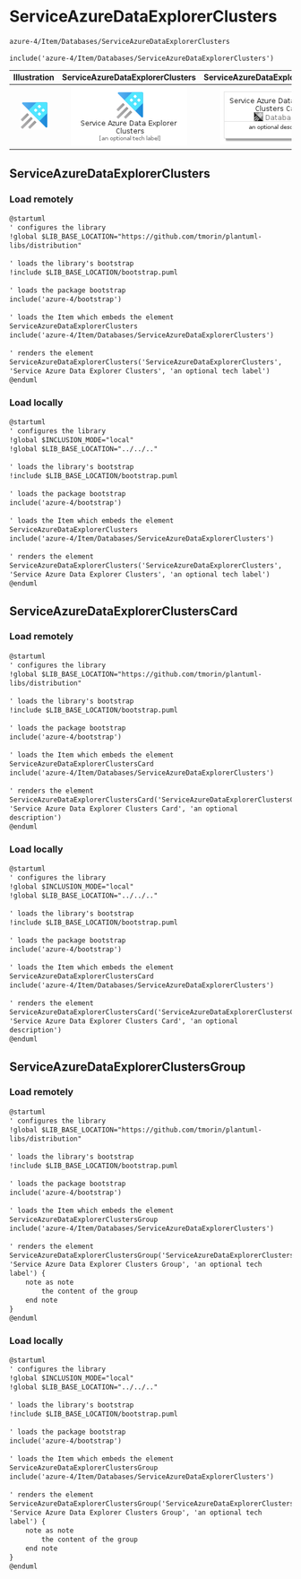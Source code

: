 # ServiceAzureDataExplorerClusters


```text
azure-4/Item/Databases/ServiceAzureDataExplorerClusters
```

```text
include('azure-4/Item/Databases/ServiceAzureDataExplorerClusters')
```



| Illustration | ServiceAzureDataExplorerClusters | ServiceAzureDataExplorerClustersCard | ServiceAzureDataExplorerClustersGroup |
| :---: | :---: | :---: | :---: |
| ![illustration for Illustration](../../../azure-4/Item/Databases/ServiceAzureDataExplorerClusters.png) | ![illustration for ServiceAzureDataExplorerClusters](../../../azure-4/Item/Databases/ServiceAzureDataExplorerClusters.Local.png) | ![illustration for ServiceAzureDataExplorerClustersCard](../../../azure-4/Item/Databases/ServiceAzureDataExplorerClustersCard.Local.png) | ![illustration for ServiceAzureDataExplorerClustersGroup](../../../azure-4/Item/Databases/ServiceAzureDataExplorerClustersGroup.Local.png) |




## ServiceAzureDataExplorerClusters

### Load remotely
```plantuml
@startuml
' configures the library
!global $LIB_BASE_LOCATION="https://github.com/tmorin/plantuml-libs/distribution"

' loads the library's bootstrap
!include $LIB_BASE_LOCATION/bootstrap.puml

' loads the package bootstrap
include('azure-4/bootstrap')

' loads the Item which embeds the element ServiceAzureDataExplorerClusters
include('azure-4/Item/Databases/ServiceAzureDataExplorerClusters')

' renders the element
ServiceAzureDataExplorerClusters('ServiceAzureDataExplorerClusters', 'Service Azure Data Explorer Clusters', 'an optional tech label')
@enduml
```

### Load locally
```plantuml
@startuml
' configures the library
!global $INCLUSION_MODE="local"
!global $LIB_BASE_LOCATION="../../.."

' loads the library's bootstrap
!include $LIB_BASE_LOCATION/bootstrap.puml

' loads the package bootstrap
include('azure-4/bootstrap')

' loads the Item which embeds the element ServiceAzureDataExplorerClusters
include('azure-4/Item/Databases/ServiceAzureDataExplorerClusters')

' renders the element
ServiceAzureDataExplorerClusters('ServiceAzureDataExplorerClusters', 'Service Azure Data Explorer Clusters', 'an optional tech label')
@enduml
```

## ServiceAzureDataExplorerClustersCard

### Load remotely
```plantuml
@startuml
' configures the library
!global $LIB_BASE_LOCATION="https://github.com/tmorin/plantuml-libs/distribution"

' loads the library's bootstrap
!include $LIB_BASE_LOCATION/bootstrap.puml

' loads the package bootstrap
include('azure-4/bootstrap')

' loads the Item which embeds the element ServiceAzureDataExplorerClustersCard
include('azure-4/Item/Databases/ServiceAzureDataExplorerClusters')

' renders the element
ServiceAzureDataExplorerClustersCard('ServiceAzureDataExplorerClustersCard', 'Service Azure Data Explorer Clusters Card', 'an optional description')
@enduml
```

### Load locally
```plantuml
@startuml
' configures the library
!global $INCLUSION_MODE="local"
!global $LIB_BASE_LOCATION="../../.."

' loads the library's bootstrap
!include $LIB_BASE_LOCATION/bootstrap.puml

' loads the package bootstrap
include('azure-4/bootstrap')

' loads the Item which embeds the element ServiceAzureDataExplorerClustersCard
include('azure-4/Item/Databases/ServiceAzureDataExplorerClusters')

' renders the element
ServiceAzureDataExplorerClustersCard('ServiceAzureDataExplorerClustersCard', 'Service Azure Data Explorer Clusters Card', 'an optional description')
@enduml
```

## ServiceAzureDataExplorerClustersGroup

### Load remotely
```plantuml
@startuml
' configures the library
!global $LIB_BASE_LOCATION="https://github.com/tmorin/plantuml-libs/distribution"

' loads the library's bootstrap
!include $LIB_BASE_LOCATION/bootstrap.puml

' loads the package bootstrap
include('azure-4/bootstrap')

' loads the Item which embeds the element ServiceAzureDataExplorerClustersGroup
include('azure-4/Item/Databases/ServiceAzureDataExplorerClusters')

' renders the element
ServiceAzureDataExplorerClustersGroup('ServiceAzureDataExplorerClustersGroup', 'Service Azure Data Explorer Clusters Group', 'an optional tech label') {
    note as note
        the content of the group
    end note
}
@enduml
```

### Load locally
```plantuml
@startuml
' configures the library
!global $INCLUSION_MODE="local"
!global $LIB_BASE_LOCATION="../../.."

' loads the library's bootstrap
!include $LIB_BASE_LOCATION/bootstrap.puml

' loads the package bootstrap
include('azure-4/bootstrap')

' loads the Item which embeds the element ServiceAzureDataExplorerClustersGroup
include('azure-4/Item/Databases/ServiceAzureDataExplorerClusters')

' renders the element
ServiceAzureDataExplorerClustersGroup('ServiceAzureDataExplorerClustersGroup', 'Service Azure Data Explorer Clusters Group', 'an optional tech label') {
    note as note
        the content of the group
    end note
}
@enduml
```

